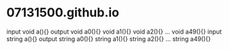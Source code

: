 # 07131500.github.io
input void a(){}  output void a0(){} 
                         void a1(){}
                         void a2(){} ... void a49(){}
input string a(){}  output string a0(){} 
                           string a1(){}
                           string a2(){} ... string a49(){}                         
